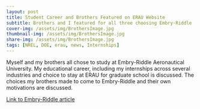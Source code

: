 ```yaml
---
layout: post
title: Student Career and Brothers Featured on ERAU Website
subtitle: Brothers and I featured for all three choosing Embry-Riddle 
cover-img: /assets/img/BrothersImage.jpg
thumbnail-img: /assets/img/BrothersImage.jpg
share-img: /assets/img/BrothersImage.jpg
tags: [NREL, DOE, erau, news, Internships]
---
```

Myself and my brothers all chose to study at Embry-Riddle Aeronautical University. My educational career, including my internships across several industries and choice to stay at ERAU for graduate school is discussed. The choices my brothers made to come to Embry-Riddle and their own motivations are discussed. 

<a href="https://news.erau.edu/headlines/triple-threat-three-brothers-on-the-path-to-success-at-embry-riddle">Link to Embry-Riddle article</a>

